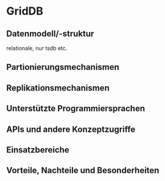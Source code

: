 # GridDB

## Datenmodell/-struktur
relationale, nur tsdb etc. 

## Partionierungsmechanismen

## Replikationsmechanismen

## Unterstützte Programmiersprachen

## APIs und andere Konzeptzugriffe

## Einsatzbereiche

## Vorteile, Nachteile und Besonderheiten
